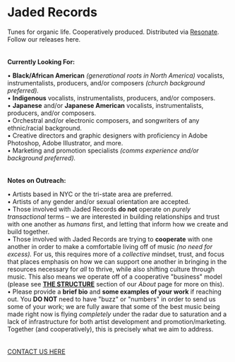 # Jaded Records

Tunes for organic life. Cooperatively produced. Distributed via [Resonate](https://resonate.is/).\
Follow our releases here.\
\
\
**Currently Looking For:**

• **Black/African American** *(generational roots in North America)* vocalists, instrumentalists, producers, and/or composers *(church background preferred).*\
• **Indigenous** vocalists, instrumentalists, producers, and/or composers.\
• **Japanese** and/or **Japanese American** vocalists, instrumentalists, producers, and/or composers.\
• Orchestral and/or electronic composers, and songwriters of any ethnic/racial background.\
• Creative directors and graphic designers with proficiency in Adobe Photoshop, Adobe Illustrator, and more.\
• Marketing and promotion specialists *(comms experience and/or background preferred).*\
\
\
**Notes on Outreach:**

• Artists based in NYC or the tri-state area are preferred.\
• Artists of any gender and/or sexual orientation are accepted.\
• Those involved with Jaded Records **do not** operate on *purely transactional* terms – we are interested in building relationships and trust with one another as *humans* first, and letting that inform how we create and build together.\
• Those involved with Jaded Records are trying to **cooperate** with one another in order to make a comfortable living off of music *(no need for excess).* For us, this requires more of a *collective* mindset, trust, and focus that places emphasis on how we can support one another in bringing in the resources necessary for *all* to thrive, while also shifting culture through music. This also means we operate off of a cooperative "business" model (please see **[THE STRUCTURE](https://jaded.site/about)** section of our *About* page for more on this).\
• Please provide a **brief bio** and **some examples of your work** if reaching out. You **DO NOT** need to have "buzz" or "numbers" in order to send us some of your work; we are fully aware that some of the best music being made right now is flying *completely* under the radar due to saturation and a lack of infrastructure for both artist development and promotion/marketing. Together (and cooperatively), this is precisely what we aim to address.\
<br><br>
[CONTACT US HERE](https://jaded.site/contact)
